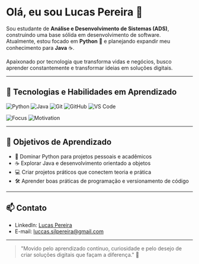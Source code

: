 # Olá, eu sou Lucas Pereira 👋

Sou estudante de **Análise e Desenvolvimento de Sistemas (ADS)**, construindo uma base sólida em desenvolvimento de software.  
Atualmente, estou focado em **Python** 🐍 e planejando expandir meu conhecimento para **Java** ☕.  

Apaixonado por tecnologia que transforma vidas e negócios, busco aprender constantemente e transformar ideias em soluções digitais.  

---

## 🚀 Tecnologias e Habilidades em Aprendizado

![Python](https://img.shields.io/badge/Python-FFD43B?style=for-the-badge&logo=python&logoColor=blue) 
![Java](https://img.shields.io/badge/Java-007396?style=for-the-badge&logo=java&logoColor=white) 
![Git](https://img.shields.io/badge/Git-F05032?style=for-the-badge&logo=git&logoColor=white) 
![GitHub](https://img.shields.io/badge/GitHub-181717?style=for-the-badge&logo=github&logoColor=white) 
![VS Code](https://img.shields.io/badge/VS%20Code-0078D7?style=for-the-badge&logo=visual-studio-code&logoColor=white)

![Focus](https://img.shields.io/badge/Focus-Aprendizado%20Contínuo-yellow?style=for-the-badge)
![Motivation](https://img.shields.io/badge/Motivado%20por-Tecnologia-blueviolet?style=for-the-badge)

---

## 🌱 Objetivos de Aprendizado

- 🐍 Dominar Python para projetos pessoais e acadêmicos  
- ☕ Explorar Java e desenvolvimento orientado a objetos  
- 💻 Criar projetos práticos que conectem teoria e prática  
- 🛠 Aprender boas práticas de programação e versionamento de código  

---

## 📫 Contato

- LinkedIn: [Lucas Pereira](www.linkedin.com/in/lucas-pereira0908)  
- E-mail: luccas.silpereira@gmail.com
---

> "Movido pelo aprendizado contínuo, curiosidade e pelo desejo de criar soluções digitais que façam a diferença." 🌱

